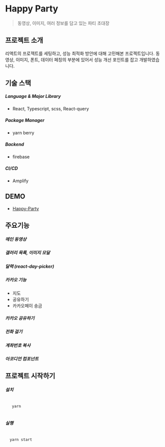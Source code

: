 # Happy Party
> 동영상, 이미지, 여러 정보를 담고 있는 파티 초대장

## 프로젝트 소개
리액트의 프로젝트를 세팅하고, 성능 최적화 방안에 대해 고민해본 프로젝트입니다.
동영상, 이미지, 폰트, 데이터 페칭의 부분에 있어서 성능 개선 포인트를 잡고 개발하였습니다.

## 기술 스택
##### Language & Major Library
- React, Typescript, scss, React-query
#####  Package Manager
- yarn berry
##### Backend
- firebase
##### CI/CD
- Amplify

## DEMO 
- [Happy-Party](https://master.d4zwbzignxki2.amplifyapp.com/) 


## 주요기능
##### 메인 동영상
##### 갤러리 목록, 이미지 모달
##### 달력 (react-day-picker)
##### 카카오 기능
   - 지도
   - 공유하기
   - 카카오페이 송금
##### 카카오 공유하기
##### 전화 걸기
##### 계좌번호 복사
##### 아코디언 컴포넌트


## 프로젝트 시작하기
##### 설치
<pre>
<code>
   yarn
</code>
</pre>

##### 실행
<pre>
<code>
  yarn start
</code>
</pre>